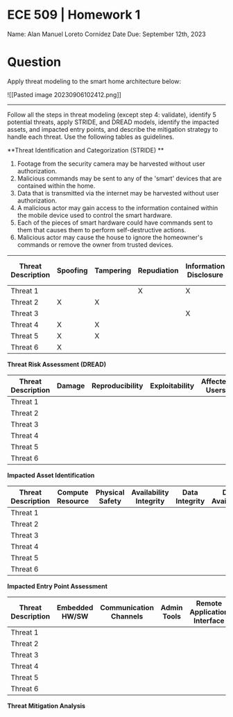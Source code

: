 # ECE 509 | Homework 1

Name: Alan Manuel Loreto Cornídez
Date Due: September 12th, 2023



# Question
Apply threat modeling to the smart home architecture below:

![[Pasted image 20230906102412.png]]


---

Follow all the steps in threat modeling (except step 4: validate), identify 5 potential threats, apply STRIDE, and DREAD models, identify the impacted assets, and impacted entry points, and describe the mitigation strategy to handle each threat. Use the following tables as guidelines.




**Threat Identification and Categorization (STRIDE) **

1. Footage from the security camera may be harvested without user authorization.
2. Malicious commands may be sent to any of the 'smart' devices that are contained within the home.
3. Data that is transmitted via the internet may be harvested without user authorization.
4. A malicious actor may gain access to the information contained within the mobile device used to control the smart hardware.
5. Each of the pieces of smart hardware could have commands sent to them that causes them to perform self-destructive actions.
6. Malicious actor may cause the house to ignore the homeowner's commands or remove the owner from trusted devices.

| Threat Description | Spoofing | Tampering | Repudiation | Information Disclosure | Denial of Service | Elevation of Privileges |
| ------------------ | -------- | --------- | ----------- | ---------------------- | ----------------- | ----------------------- |
| Threat 1           |          |           | X           | X                      |                   |                         |
| Threat 2           | X        | X         |             |                        |                   |                         |
| Threat 3           |          |           |             | X                      |                   |                         |
| Threat 4           | X        | X         |             |                        |                   |                         |
| Threat 5           | X        | X         |             |                        | X                 |                         |
| Threat 6           | X        |           |             |                        | X                 | X                       |















**Threat Risk Assessment (DREAD)**


| Threat Description | Damage | Reproducibility | Exploitability | Affected Users | Discoverability | DREAD Score |
| ------------------ | ------ | --------------- | -------------- | -------------- | --------------- | ----------- |
| Threat 1           |        |                 |                |                |                 |             |
| Threat 2           |        |                 |                |                |                 |             |
| Threat 3           |        |                 |                |                |                 |             |
| Threat 4           |        |                 |                |                |                 |             |
| Threat 5           |        |                 |                |                |                 |             |
| Threat 6           |        |                 |                |                |                 |             |


**Impacted Asset Identification**

| Threat Description | Compute Resource | Physical Safety | Availability Integrity | Data Integrity | Data Availability | Data Privacy |
| ------------------ | ---------------- | --------------- | ---------------------- | -------------- | ----------------- | ------------ |
| Threat 1           |                  |                 |                        |                |                   |              |
| Threat 2           |                  |                 |                        |                |                   |              |
| Threat 3           |                  |                 |                        |                |                   |              |
| Threat 4           |                  |                 |                        |                |                   |              |
| Threat 5           |                  |                 |                        |                |                   |              |
| Threat 6           |                  |                 |                        |                |                   |              |

**Impacted Entry Point Assessment**

| Threat Description | Embedded HW/SW | Communication Channels | Admin Tools | Remote Application Interface | Deployment Infrastructure | Mitigation Strategies |
| ------------------ | -------------- | ---------------------- | ----------- | ---------------------------- | ------------------------- | --------------------- |
| Threat 1           |                |                        |             |                              |                           |                       |
| Threat 2           |                |                        |             |                              |                           |                       |
| Threat 3           |                |                        |             |                              |                           |                       |
| Threat 4           |                |                        |             |                              |                           |                       |
| Threat 5           |                |                        |             |                              |                           |                       |
| Threat 6           |                |                        |             |                              |                           |                       |





**Threat Mitigation Analysis**

